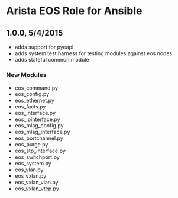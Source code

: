 Arista EOS Role for Ansible
===========================

## 1.0.0, 5/4/2015

- adds support for pyeapi
- adds system test harness for testing modules against eos nodes
- adds stateful common module

### New Modules

* eos_command.py
* eos_config.py
* eos_ethernet.py
* eos_facts.py
* eos_interface.py
* eos_ipinterface.py
* eos_mlag_config.py
* eos_mlag_interface.py
* eos_portchannel.py
* eos_purge.py
* eos_stp_interface.py
* eos_switchport.py
* eos_system.py
* eos_vlan.py
* eos_vxlan.py
* eos_vxlan_vlan.py
* eos_vxlan_vtep.py

